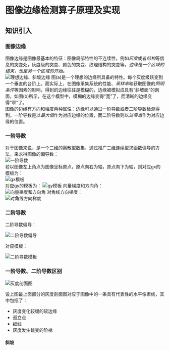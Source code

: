 # 图像边缘检测算子原理及实现

## 知识引入

### 图像边缘

图像边缘是图像最基本的特征：图像局部特性的不连续性，例如*灰度*或者*结构*等信息的突变处，灰度级的突变、颜色的突变、纹理结构的突变等。*边缘是一个区域的结束，也是另一个区域的开始。*  
![理想边缘、斜坡边缘]()
图(a)是一个理想的边缘所具备的特性。每个灰度级跃变到一个垂直的台阶上。而实际上，在图像采集系统的性能、*采样率*和获取图像的*照明条件*等因素的影响，得到的边缘往往是模糊的，边缘被模拟成具有“斜坡面”的剖面，如图(b)所示，在这个模型中，模糊的边缘变得“宽”了，而清晰的边缘变得“窄”了。  
图像的边缘有方向和幅度两种属性：边缘可以通过一阶导数或者二阶导数检测得到。一阶导数是以*最大值*作为对应边缘的位置，而二阶导数则以*过零点*作为对应边缘的位置。

### 一阶导数
对于图像来说，是一个二维的离散型数集，通过推广二维连续型求函数偏导的方法，来求得图像的偏导数：  
![一阶导数]()  
若以图像左上角点为图像坐标原点，原点向右为轴，原点向下为轴，则对应gx的模板为：  
![gx模板]()  
对应gy的模板为： 
![gy模板]() 
向量梯度和方向角：  
![向量梯度和方向角]() 
对角线方向梯度：  
![对角线方向梯度]() 


### 二阶导数

二阶导数偏导：  

![二阶导数偏导]() 

对应模板：

![二阶导数模板]() 

### 一阶导数、二阶导数区别  

![灰度剖面图]()   

设上图最上面部分的灰度剖面图对应于图像中的一条具有代表性的水平像素线，其中包括了：
* 灰度变化较缓的软边缘
* 孤立点  
* 细线
* 灰度发生跳变的阶梯   

#### 斜坡
















































